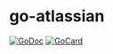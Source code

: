 # go-atlassian 

[![GoDoc][1]][2]
[![GoCard][3]][4]

[1]: https://pkg.go.dev/badge/github.com/ctreminiom/go-atlassian?utm_source=godoc
[2]: https://pkg.go.dev/github.com/ctreminiom/go-atlassian
[3]: https://goreportcard.com/badge/ctreminiom/go-atlassian
[4]: https://goreportcard.com/report/github.com/ctreminiom/go-atlassian
